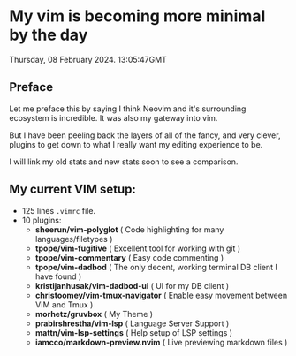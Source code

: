 # My vim is becoming more minimal by the day

Thursday, 08 February 2024. 13:05:47GMT

## Preface
Let me preface this by saying I think Neovim and it's surrounding ecosystem is incredible.
It was also my gateway into vim.

But I have been peeling back the layers of all of the fancy, and very clever, plugins to get down
to what I really want my editing experience to be.

I will link my old stats and new stats soon to see a comparison.

## My current VIM setup:

- 125 lines `.vimrc` file.
- 10 plugins:
  - **sheerun/vim-polyglot** ( Code highlighting for many languages/filetypes )
  - **tpope/vim-fugitive** ( Excellent tool for working with git )
  - **tpope/vim-commentary** ( Easy code commenting )
  - **tpope/vim-dadbod** ( The only decent, working terminal DB client I have found )
  - **kristijanhusak/vim-dadbod-ui** ( UI for my DB client )
  - **christoomey/vim-tmux-navigator** ( Enable easy movement between VIM and Tmux )
  - **morhetz/gruvbox** ( My Theme )
  - **prabirshrestha/vim-lsp** ( Language Server Support )
  - **mattn/vim-lsp-settings** ( Help setup of LSP settings )
  - **iamcco/markdown-preview.nvim** ( Live previewing markdown files )

